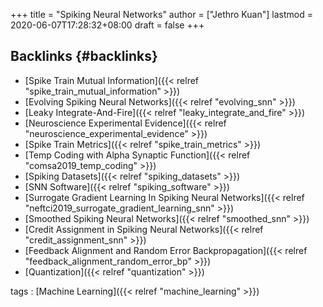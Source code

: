+++
title = "Spiking Neural Networks"
author = ["Jethro Kuan"]
lastmod = 2020-06-07T17:28:32+08:00
draft = false
+++

## Backlinks {#backlinks}

- [Spike Train Mutual Information]({{< relref "spike_train_mutual_information" >}})
- [Evolving Spiking Neural Networks]({{< relref "evolving_snn" >}})
- [Leaky Integrate-And-Fire]({{< relref "leaky_integrate_and_fire" >}})
- [Neuroscience Experimental Evidence]({{< relref "neuroscience_experimental_evidence" >}})
- [Spike Train Metrics]({{< relref "spike_train_metrics" >}})
- [Temp Coding with Alpha Synaptic Function]({{< relref "comsa2019_temp_coding" >}})
- [Spiking Datasets]({{< relref "spiking_datasets" >}})
- [SNN Software]({{< relref "spiking_software" >}})
- [Surrogate Gradient Learning In Spiking Neural Networks]({{< relref "neftci2019_surrogate_gradient_learning_snn" >}})
- [Smoothed Spiking Neural Networks]({{< relref "smoothed_snn" >}})
- [Credit Assignment in Spiking Neural Networks]({{< relref "credit_assignment_snn" >}})
- [Feedback Alignment and Random Error Backpropagation]({{< relref "feedback_alignment_random_error_bp" >}})
- [Quantization]({{< relref "quantization" >}})

tags
: [Machine Learning]({{< relref "machine_learning" >}})
